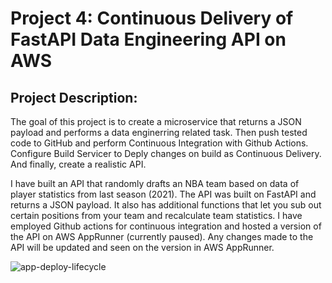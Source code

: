 # Project 4: Continuous Delivery of FastAPI Data Engineering API on AWS

## Project Description:

The goal of this project is to create a microservice that returns a JSON payload and performs a data enginerring related task. Then push tested code to GitHub and perform Continuous Integration with Github Actions. Configure Build Servicer to Deply changes on build as Continuous Delivery. And finally, create a realistic API. 

I have built an API that randomly drafts an NBA team based on data of player statistics from last season (2021). The API was built on FastAPI and returns a JSON payload. It also has additional functions that let you sub out certain positions from your team and recalculate team statistics. I have employed Github actions for continuous integration and hosted a version of the API on AWS AppRunner (currently paused). Any changes made to the API will be updated and seen on the version in AWS AppRunner. 

![app-deploy-lifecycle](https://user-images.githubusercontent.com/55010363/205759076-99d97788-8f80-44ae-b38a-eb5ae216edcd.png)



